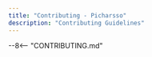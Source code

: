```yaml
---
title: "Contributing - Picharsso"
description: "Contributing Guidelines"
---
```


--8<-- "CONTRIBUTING.md"
